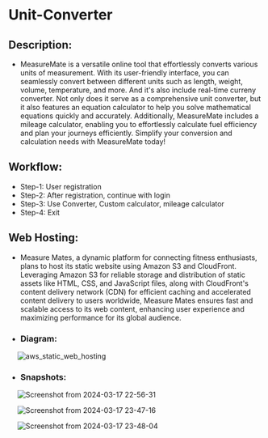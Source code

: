# Unit-Converter
## Description:
- MeasureMate is a versatile online tool that effortlessly converts various units of measurement. With its user-friendly interface, you can seamlessly convert between different units such as length, weight, volume, temperature, and more. And it's also include real-time curreny converter. Not only does it serve as a comprehensive unit converter, but it also features an equation calculator to help you solve mathematical equations quickly and accurately. Additionally, MeasureMate includes a mileage calculator, enabling you to effortlessly calculate fuel efficiency and plan your journeys efficiently. Simplify your conversion and calculation needs with MeasureMate today!

## Workflow:
- Step-1: User registration
- Step-2: After registration, continue with login
- Step-3: Use Converter, Custom calculator, mileage calculator
- Step-4: Exit
## Web Hosting: 
- Measure Mates, a dynamic platform for connecting fitness enthusiasts, plans to host its static website using Amazon S3 and CloudFront. Leveraging Amazon S3 for reliable storage and distribution of static assets like HTML, CSS, and JavaScript files, along with CloudFront's content delivery network (CDN) for efficient caching and accelerated content delivery to users worldwide, Measure Mates ensures fast and scalable access to its web content, enhancing user experience and maximizing performance for its global audience.
  
- ### Diagram: 
&emsp; ![aws_static_web_hosting](https://github.com/Utsav-7/Unit-Converter/assets/98468952/ad782d06-d5a9-4f9a-af0b-48731f7fab8b)

- ### Snapshots:
&emsp; ![Screenshot from 2024-03-17 22-56-31](https://github.com/Utsav-7/Unit-Converter/assets/98468952/d01ec06a-2ee0-4470-918c-279493e679aa)

&emsp; ![Screenshot from 2024-03-17 23-47-16](https://github.com/Utsav-7/Unit-Converter/assets/98468952/1d53f6a8-284b-4767-8e6e-d0b2e416480b)

&emsp; ![Screenshot from 2024-03-17 23-48-04](https://github.com/Utsav-7/Unit-Converter/assets/98468952/ded8f58a-ba31-4319-ae61-286fe7bff851)


